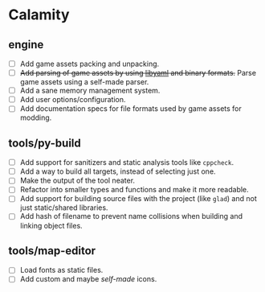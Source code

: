 # Calamity

## engine

-   [ ] Add game assets packing and unpacking.
-   [ ] ~~Add parsing of game assets by using [libyaml](https://github.com/yaml/libyaml) and binary formats.~~
        Parse game assets using a self-made parser.
-   [ ] Add a sane memory management system.
-   [ ] Add user options/configuration.
-   [ ] Add documentation specs for file formats used by game assets for modding.

## tools/py-build

-   [ ] Add support for sanitizers and static analysis tools like `cppcheck`.
-   [ ] Add a way to build all targets, instead of selecting just one.
-   [ ] Make the output of the tool neater.
-   [ ] Refactor into smaller types and functions and make it more readable.
-   [ ] Add support for building source files with the project (like `glad`) and not just static/shared libraries.
-   [ ] Add hash of filename to prevent name collisions when building and linking object files.

## tools/map-editor

-   [ ] Load fonts as static files.
-   [ ] Add custom and maybe _self-made_ icons.
